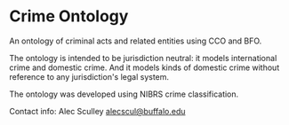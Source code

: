 # Crime Ontology

An ontology of criminal acts and related entities using CCO and BFO.

The ontology is intended to be jurisdiction neutral: it models international crime and domestic crime. And it models kinds of domestic crime without reference to any jurisdiction's legal system.

The ontology was developed using NIBRS crime classification.

Contact info: 
Alec Sculley
alecscul@buffalo.edu
